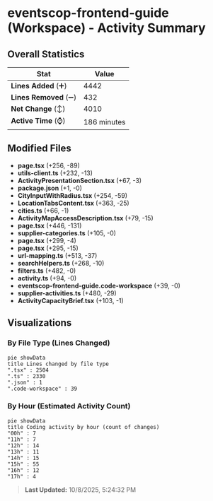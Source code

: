 # eventscop-frontend-guide (Workspace) - Activity Summary 

## Overall Statistics

| Stat                   | Value                                                             |
| ---------------------- | ----------------------------------------------------------------- |
| **Lines Added** (➕)   | 4442                                          |
| **Lines Removed** (➖) | 432                                        |
| **Net Change** (↕)    | 4010                |
| **Active Time** (⌚)   | 186 minutes |


## Modified Files
- **page.tsx** (+256, -89)
- **utils-client.ts** (+232, -13)
- **ActivityPresentationSection.tsx** (+67, -3)
- **package.json** (+1, -0)
- **CityInputWithRadius.tsx** (+254, -59)
- **LocationTabsContent.tsx** (+363, -25)
- **cities.ts** (+66, -1)
- **ActivityMapAccessDescription.tsx** (+79, -15)
- **page.tsx** (+446, -131)
- **supplier-categories.ts** (+105, -0)
- **page.tsx** (+299, -4)
- **page.tsx** (+295, -15)
- **url-mapping.ts** (+513, -37)
- **searchHelpers.ts** (+268, -10)
- **filters.ts** (+482, -0)
- **activity.ts** (+94, -0)
- **eventscop-frontend-guide.code-workspace** (+39, -0)
- **supplier-activities.ts** (+480, -29)
- **ActivityCapacityBrief.tsx** (+103, -1)

## Visualizations

### By File Type (Lines Changed)

```mermaid
pie showData
title Lines changed by file type
".tsx" : 2504
".ts" : 2330
".json" : 1
".code-workspace" : 39
```

### By Hour (Estimated Activity Count)

```mermaid
pie showData
title Coding activity by hour (count of changes)
"00h" : 7
"11h" : 7
"12h" : 14
"13h" : 11
"14h" : 15
"15h" : 55
"16h" : 12
"17h" : 4
```


> **Last Updated:** 10/8/2025, 5:24:32 PM